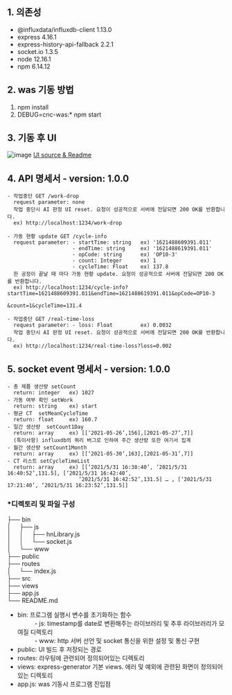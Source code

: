 ## 1. 의존성
* @influxdata/influxdb-client 1.13.0
* express 4.16.1
* express-history-api-fallback 2.2.1
* socket.io 1.3.5
* node 12.16.1
* npm 6.14.12 
## 2. was 기동 방법
1. npm install
2. DEBUG=cnc-was:* npm start
## 3. 기동 후 UI
![image](https://user-images.githubusercontent.com/33340094/120166343-706b4480-c237-11eb-9c4f-a90f2482d979.png)
[UI source & Readme](https://github.com/yeji3999/cncPrj/tree/sprint1)

## 4. API 명세서 - version: 1.0.0  
```
- 작업중단 GET /work-drop
  request parameter: none  
  작업 중단시 AI 판정 UI reset. 요청이 성공적으로 서버에 전달되면 200 OK를 반환합니다.  
  ex) http://localhost:1234/work-drop

- 가동 현황 update GET /cycle-info  
  request parameter: - startTime: string   ex) '1621488609391.011'  
                     - endTime: string     ex) '1621488619391.011'  
                     - opCode: string      ex) 'OP10-3'  
                     - count: Integer      ex) 1  
                     - cycleTime: Float    ex) 137.8   
  한 공정이 끝날 때 마다 가동 현황 update. 요청이 성공적으로 서버에 전달되면 200 OK를 반환합니다.  
  ex) http://localhost:1234/cycle-info?startTime=1621488609391.011&endTime=1621488619391.011&opCode=OP10-3
                                                                                &count=1&cycleTime=131.4

- 작업중단 GET /real-time-loss   
  request parameter: - loss: Float         ex) 0.0032  
  작업 중단시 AI 판정 UI reset. 요청이 성공적으로 서버에 전달되면 200 OK를 반환합니다. 
  ex) http://localhost:1234/real-time-loss?loss=0.002
```

## 5. socket event 명세서 - version: 1.0.0  
```
- 총 제품 생산량 setCount   
  return: integer   ex) 1027  
- 가동 여부 확인 setWork  
  return: string    ex) start  
- 평균 CT  setMeanCycleTime  
  return: float     ex) 160.7  
- 일간 생산량  setCount1Day  
  return: array     ex) [[‘2021-05-26’,156],[2021-05-27’,7]]  
  (특이사항) influxdb의 쿼리 버그로 인하여 주간 생산량 또한 여기서 집계
- 월간 생산량 setCount1Month  
  return: array     ex) [[‘2021-05-30’,163],[2021-05-31’,7]]  
- CT 리스트 setCycleTimeList  
  return: array     ex) [[‘2021/5/31 16:38:40’, ‘2021/5/31 16:40:52’,131.5], [‘2021/5/31 16:42:40’, 
                       ‘2021/5/31 16:42:52’,131.5] … , [‘2021/5/31 17:21:40’, ‘2021/5/31 16:23:52’,131.5]]
```

### *디렉토리 및 파일 구성

├── bin<br>
│&nbsp;&nbsp;&nbsp;&nbsp;&nbsp;├── js<br>
│&nbsp;&nbsp;&nbsp;&nbsp;&nbsp;│&nbsp;&nbsp;&nbsp;&nbsp;&nbsp;├── hnLibrary.js<br>
│&nbsp;&nbsp;&nbsp;&nbsp;&nbsp;│&nbsp;&nbsp;&nbsp;&nbsp;&nbsp;└── socket.js<br>
│&nbsp;&nbsp;&nbsp;&nbsp;&nbsp;└── www<br>
├── public<br>
├── routes<br>
│&nbsp;&nbsp;&nbsp;&nbsp;&nbsp;└── index.js<br>
├── src<br>
├── views<br>
├── app.js<br>
└── README.md<br>  

* bin: 프로그램 실행시 변수를 초기화하는 함수<br>
&nbsp;&nbsp;&nbsp;&nbsp;&nbsp;&nbsp;&nbsp;&nbsp;&nbsp;&nbsp;- js: timestamp를 date로 변환해주는 라이브러리 및 추후 라이브러리가 모여질 디렉토리<br>
&nbsp;&nbsp;&nbsp;&nbsp;&nbsp;&nbsp;&nbsp;&nbsp;&nbsp;&nbsp;- www: http 서버 선언 및 socket 통신을 위한 설정 및 통신 구현<br>
* public: UI 빌드 후 저장되는 경로
* routes: 라우팅에 관련되어 정의되어있는 디렉토리
* views: express-generator 기본 views. 에러 및 예외에 관련된 화면이 정의되어있는 디렉토리
* app.js: was 기동시 프로그램 진입점
